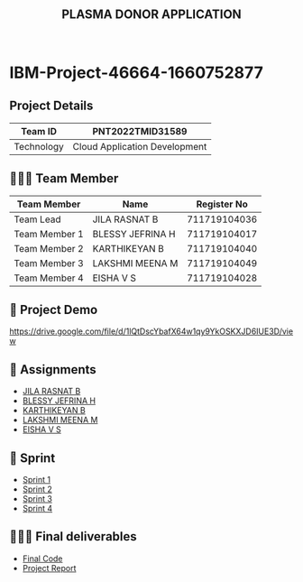<br>
<div align="center">
  <h2 align="center">PLASMA DONOR APPLICATION</h2>
</div><br>

# IBM-Project-46664-1660752877


## Project Details
| Team ID       | PNT2022TMID31589             |
| ------------- | -------------                |
| Technology    | Cloud Application Development| 


## 🧑🏻‍🦰 Team Member
| Team Member   | Name             | Register No   |
| ------------- | ---------------- | ------------- |
| Team Lead     | JILA RASNAT B    | 711719104036  |
| Team Member 1 | BLESSY JEFRINA H | 711719104017  |
| Team Member 2 | KARTHIKEYAN B    | 711719104040  |
| Team Member 3 | LAKSHMI MEENA M  | 711719104049  |
| Team Member 4 | EISHA V S        | 711719104028  |


## 🧩 Project Demo

https://drive.google.com/file/d/1lQtDscYbafX64w1qy9YkOSKXJD6IUE3D/view


## 📒 Assignments

- [JILA RASNAT B](https://github.com/IBM-EPBL/IBM-Project-46664-1660752877/tree/main/Assignments/Team%20lead%20-%20Jila%20Rasnat%20B)
- [BLESSY JEFRINA H](https://github.com/IBM-EPBL/IBM-Project-46664-1660752877/tree/main/Assignments/Team%20member%20-%20Blessy%20Jefrina%20H)
- [KARTHIKEYAN B](https://github.com/IBM-EPBL/IBM-Project-46664-1660752877/tree/main/Assignments/Team%20member%20-%20Karthikeyan%20B)
- [LAKSHMI MEENA M](https://github.com/IBM-EPBL/IBM-Project-46664-1660752877/tree/main/Assignments/Team%20member%20-%20Lakshmi%20Meena%20M)
- [EISHA V S](https://github.com/IBM-EPBL/IBM-Project-46664-1660752877/tree/main/Assignments/Team%20member%20-%20Eisha%20V%20S)

## 📝 Sprint

- [Sprint 1](https://github.com/IBM-EPBL/IBM-Project-46664-1660752877/tree/main/Project%20Development%20Phase/Sprint%201)
- [Sprint 2](https://github.com/IBM-EPBL/IBM-Project-46664-1660752877/tree/main/Project%20Development%20Phase/Sprint%202)
- [Sprint 3](https://github.com/IBM-EPBL/IBM-Project-46664-1660752877/tree/main/Project%20Development%20Phase/Sprint%203)
- [Sprint 4](https://github.com/IBM-EPBL/IBM-Project-46664-1660752877/tree/main/Project%20Development%20Phase/Sprint%204)

## 👨🏻‍💻 Final deliverables

- [Final Code](https://github.com/IBM-EPBL/IBM-Project-46664-1660752877/tree/main/Final%20Deliverables/Final%20Code)
- [Project Report](https://github.com/IBM-EPBL/IBM-Project-46664-1660752877/blob/main/Final%20Deliverables/Project%20Report.pdf)










